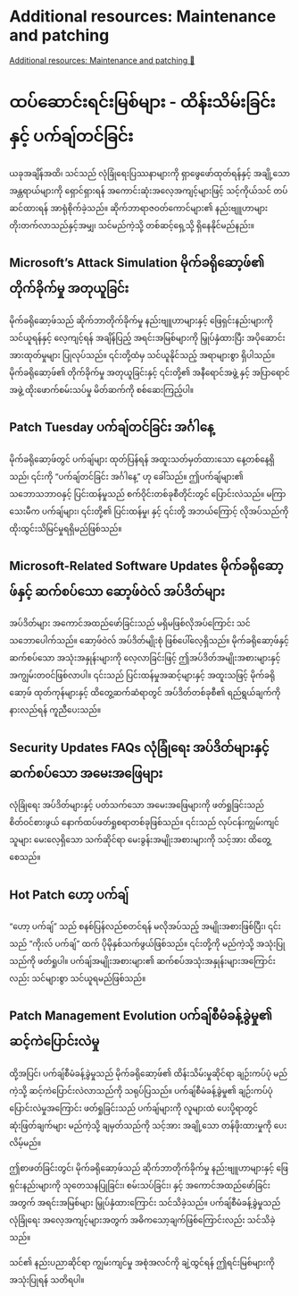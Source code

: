 # Additional resources: Maintenance and patching

[Additional resources: Maintenance and patching 🔗](https://www.coursera.org/learn/introduction-to-computers-and-operating-systems-and-security/supplement/URG9a/additional-resources-maintenance-and-patching)

# ထပ်ဆောင်းရင်းမြစ်များ - ထိန်းသိမ်းခြင်းနှင့် ပက်ချ်တင်ခြင်း

ယခုအချိန်အထိ၊ သင်သည် လုံခြုံရေးပြဿနာများကို ရှာဖွေဖော်ထုတ်ရန်နှင့် အချို့သော အန္တရာယ်များကို ရှောင်ရှားရန် အကောင်းဆုံးအလေ့အကျင့်များဖြင့် သင့်ကိုယ်သင် တပ်ဆင်ထားရန် အာရုံစိုက်ခဲ့သည်။ ဆိုက်ဘာရာဇဝတ်ကောင်များ၏ နည်းဗျူဟာများ တိုးတက်လာသည်နှင့်အမျှ၊ သင်မည်ကဲ့သို့ တစ်ဆင့်ရှေ့သို့ ရှိနေနိုင်မည်နည်း။

## Microsoft’s Attack Simulation မိုက်ခရိုဆော့ဖ်၏ တိုက်ခိုက်မှု အတုယူခြင်း

မိုက်ခရိုဆော့ဖ်သည် ဆိုက်ဘာတိုက်ခိုက်မှု နည်းဗျူဟာများနှင့် ဖြေရှင်းနည်းများကို သင်ယူရန်နှင့် လေ့ကျင့်ရန် အချိန်ပြည့် အရင်းအမြစ်များကို မြှုပ်နှံထားပြီး အပိုဆောင်းအားထုတ်မှုများ ပြုလုပ်သည်။ ၎င်းတို့ထံမှ သင်ယူနိုင်သည့် အရာများစွာ ရှိပါသည်။ မိုက်ခရိုဆော့ဖ်၏ တိုက်ခိုက်မှု အတုယူခြင်းနှင့် ၎င်းတို့၏ အနီရောင်အဖွဲ့ နှင့် အပြာရောင်အဖွဲ့ ထိုးဖောက်စမ်းသပ်မှု မိတ်ဆက်ကို စစ်ဆေးကြည့်ပါ။

## Patch Tuesday ပက်ချ်တင်ခြင်း အင်္ဂါနေ့

မိုက်ခရိုဆော့ဖ်တွင် ပက်ချ်များ ထုတ်ပြန်ရန် အထူးသတ်မှတ်ထားသော နေ့တစ်နေ့ရှိသည်၊ ၎င်းကို “ပက်ချ်တင်ခြင်း အင်္ဂါနေ့” ဟု ခေါ်သည်။ ဤပက်ချ်များ၏ သဘောသဘာဝနှင့် ပြင်းထန်မှုသည် စက်ဝိုင်းတစ်ခုစီတိုင်းတွင် ပြောင်းလဲသည်။ မကြာသေးမီက ပက်ချ်များ၊ ၎င်းတို့၏ ပြင်းထန်မှု၊ နှင့် ၎င်းတို့ အဘယ်ကြောင့် လိုအပ်သည်ကို ထိုးထွင်းသိမြင်မှုရရှိမည်ဖြစ်သည်။

## Microsoft-Related Software Updates မိုက်ခရိုဆော့ဖ်နှင့် ဆက်စပ်သော ဆော့ဖ်ဝဲလ် အပ်ဒိတ်များ

အပ်ဒိတ်များ အကောင်အထည်ဖော်ခြင်းသည် မရှိမဖြစ်လိုအပ်ကြောင်း သင်သဘောပေါက်သည်။ ဆော့ဖ်ဝဲလ် အပ်ဒိတ်မျိုးစုံ ဖြစ်ပေါ်လေ့ရှိသည်။ မိုက်ခရိုဆော့ဖ်နှင့် ဆက်စပ်သော အသုံးအနှုန်းများကို လေ့လာခြင်းဖြင့် ဤအပ်ဒိတ်အမျိုးအစားများနှင့် အကျွမ်းတဝင်ဖြစ်လာပါ။ ၎င်းသည် ပြင်းထန်မှုအဆင့်များနှင့် အထူးသဖြင့် မိုက်ခရိုဆော့ဖ် ထုတ်ကုန်များနှင့် ထိတွေ့ဆက်ဆံရာတွင် အပ်ဒိတ်တစ်ခုစီ၏ ရည်ရွယ်ချက်ကို နားလည်ရန် ကူညီပေးသည်။

## Security Updates FAQs လုံခြုံရေး အပ်ဒိတ်များနှင့် ဆက်စပ်သော အမေးအဖြေများ

လုံခြုံရေး အပ်ဒိတ်များနှင့် ပတ်သက်သော အမေးအဖြေများကို ဖတ်ရှုခြင်းသည် စိတ်ဝင်စားဖွယ် နောက်ထပ်ဖတ်ရှုစရာတစ်ခုဖြစ်သည်။ ၎င်းသည် လုပ်ငန်းကျွမ်းကျင်သူများ မေးလေ့ရှိသော သက်ဆိုင်ရာ မေးခွန်းအမျိုးအစားများကို သင့်အား ထိတွေ့စေသည်။

## Hot Patch ဟော့ ပက်ချ်

“ဟော့ ပက်ချ်” သည် စနစ်ပြန်လည်စတင်ရန် မလိုအပ်သည့် အမျိုးအစားဖြစ်ပြီး၊ ၎င်းသည် “ကိုးလ် ပက်ချ်” ထက် ပိုမိုနှစ်သက်ဖွယ်ဖြစ်သည်။ ၎င်းတို့ကို မည်ကဲ့သို့ အသုံးပြုသည်ကို ဖတ်ရှုပါ။ ပက်ချ်အမျိုးအစားများ၏ ဆက်စပ်အသုံးအနှုန်းများအကြောင်းလည်း သင်များစွာ သင်ယူရမည်ဖြစ်သည်။

## Patch Management Evolution ပက်ချ်စီမံခန့်ခွဲမှု၏ ဆင့်ကဲပြောင်းလဲမှု

ထို့အပြင်၊ ပက်ချ်စီမံခန့်ခွဲမှုသည် မိုက်ခရိုဆော့ဖ်၏ ထိန်းသိမ်းမှုဆိုင်ရာ ချဉ်းကပ်ပုံ မည်ကဲ့သို့ ဆင့်ကဲပြောင်းလဲလာသည်ကို သရုပ်ပြသည်။ ပက်ချ်စီမံခန့်ခွဲမှု၏ ချဉ်းကပ်ပုံ ပြောင်းလဲမှုအကြောင်း ဖတ်ရှုခြင်းသည် ပက်ချ်များကို လူများထံ ပေးပို့ရာတွင် ဆုံးဖြတ်ချက်များ မည်ကဲ့သို့ ချမှတ်သည်ကို သင့်အား အချို့သော တန်ဖိုးထားမှုကို ပေးလိမ့်မည်။

ဤစာဖတ်ခြင်းတွင်၊ မိုက်ခရိုဆော့ဖ်သည် ဆိုက်ဘာတိုက်ခိုက်မှု နည်းဗျူဟာများနှင့် ဖြေရှင်းနည်းများကို သုတေသနပြုခြင်း၊ စမ်းသပ်ခြင်း၊ နှင့် အကောင်အထည်ဖော်ခြင်းအတွက် အရင်းအမြစ်များ မြှုပ်နှံထားကြောင်း သင်သိခဲ့သည်။ ပက်ချ်စီမံခန့်ခွဲမှုသည် လုံခြုံရေး အလေ့အကျင့်များအတွက် အဓိကသော့ချက်ဖြစ်ကြောင်းလည်း သင်သိခဲ့သည်။

သင်၏ နည်းပညာဆိုင်ရာ ကျွမ်းကျင်မှု အစုံအလင်ကို ချဲ့ထွင်ရန် ဤရင်းမြစ်များကို အသုံးပြုရန် သတိရပါ။
